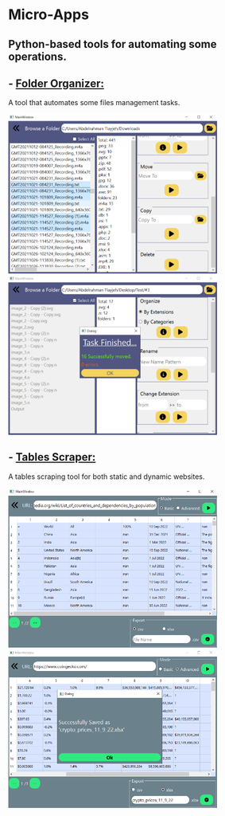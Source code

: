 # Micro-Apps
## Python-based tools for automating some operations.


## - <a href='https://github.com/Abdelrahman-tlayjeh/Micro-Apps/tree/main/folder-organizer'>Folder Organizer:<a/>
A tool that automates some files management tasks.

<p float="left">
    <img src="folder-organizer/imgs/img_4.png" width="420px">
    <img src="folder-organizer/imgs/img_5.png" width="420px">
</p>
  
  
## - <a href='https://github.com/Abdelrahman-tlayjeh/Micro-Apps/tree/main/tables-scraper'>Tables Scraper:<a/>
A tables scraping tool for both static and dynamic websites.

<p float="left">
    <img src="tables-scraper/imgs/img_4.png" width="420px">
    <img src="tables-scraper/imgs/img_6.png" width="420px">
</p>
